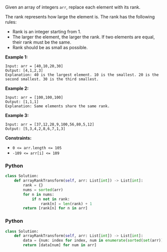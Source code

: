 Given an array of integers `arr`, replace each element with its rank.

The rank represents how large the element is. The rank has the following rules:

-   Rank is an integer starting from 1.
-   The larger the element, the larger the rank. If two elements are equal, their rank must be the same.
-   Rank should be as small as possible.

**Example 1:**
```
Input: arr = [40,10,20,30]
Output: [4,1,2,3]
Explanation: 40 is the largest element. 10 is the smallest. 20 is the second smallest. 30 is the third smallest.
```

**Example 2:**
```
Input: arr = [100,100,100]
Output: [1,1,1]
Explanation: Same elements share the same rank.
```

**Example 3:**
```
Input: arr = [37,12,28,9,100,56,80,5,12]
Output: [5,3,4,2,8,6,7,1,3]
```

**Constraints:**

-   `0 <= arr.length <= 105`
-   `-109 <= arr[i] <= 109`


### Python
```python
class Solution:
    def arrayRankTransform(self, arr: List[int]) -> List[int]:
        rank = {}
        nums = sorted(arr)
        for n in nums:
            if n not in rank:
                rank[n] = len(rank) + 1
        return [rank[n] for n in arr]
```


### Python
```python
class Solution:
    def arrayRankTransform(self, arr: List[int]) -> List[int]:
        data = {num: index for index, num in enumerate(sorted(set(arr)), start=1)}
        return [data[num] for num in arr]
```
